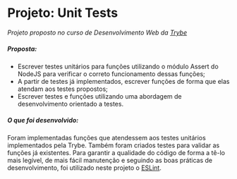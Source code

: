 # Projeto: Unit Tests

_Projeto proposto no curso de Desenvolvimento Web da_ [_Trybe_](https://www.betrybe.com/)

##### Proposta:
-   Escrever testes unitários para funções utilizando o módulo Assert do NodeJS para verificar o correto funcionamento dessas funções;
-   A partir de testes já implementados, escrever funções de forma que elas atendam aos testes propostos;
-   Escrever testes e funções utilizando uma abordagem de desenvolvimento orientado a testes.

##### O que foi desenvolvido:
Foram implementadas funções que atendessem aos testes unitários implementados pela Trybe. Também foram criados testes para validar as funções já existentes.
Para garantir a qualidade do código de forma a tê-lo mais legível, de mais fácil manutenção e seguindo as boas práticas de desenvolvimento, foi utilizado neste projeto o [ESLint](https://eslint.org/).